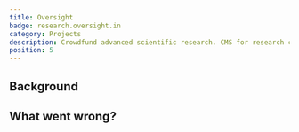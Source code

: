```yaml
---
title: Oversight
badge: research.oversight.in
category: Projects
description: Crowdfund advanced scientific research. CMS for research collaboration.
position: 5
---
```


## Background

## What went wrong?